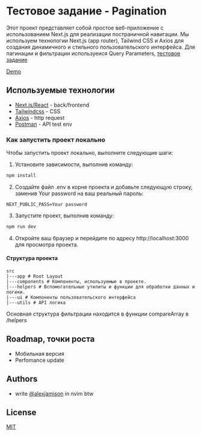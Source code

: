 # Тестовое задание - Pagination

Этот проект представляет собой простое веб-приложение с использованием Next.js для реализации постраничной навигации. Мы используем технологии Next.js (app router), Tailwind CSS и Axios для создания динамичного и стильного пользовательского интерфейса. Для пагинации и фильтрации используеися Query Parameters, [тестовое задание](https://github.com/ValantisJewelry/TestTaskValantis)

[Demo](https://pagination-psi-flame.vercel.app/)

## Используемые технологии

- [Next.js/React](https://nextjs.org/) - back/frontend
- [Tailwindcss](https://tailwindcss.com/) - CSS
- [Axios](https://axios-http.com/docs/intro) - http request
- [Postman](https://www.postman.com/) - API test env

### Как запустить проект локально

Чтобы запустить проект локально, выполните следующие шаги:

1. Установите зависимости, выполнив команду:

```bash
npm install
```
2. Создайте файл .env в корне проекта и добавьте следующую строку, заменив Your password на ваш реальный пароль:
```.env | .env.local
NEXT_PUBLIC_PASS=Your password
```
3. Запустите проект, выполнив команду:
```bash
npm run dev
```
4. Откройте ваш браузер и перейдите по адресу http://localhost:3000 для просмотра проекта.

#### Структура проекта

```
src
|---app # Root Layout
|---components # Компоненты, используемые в проекте.
|---helpers # Вспомогательные утилиты и функции для обработки данных и логики.
|---ui # Компоненты пользовательского интерфейса
|---utils # API логика
```
Основная структура фильтрации находится в функции compareArray в /helpers
## Roadmap, точки роста

- Мобильная версия
- Perfomance update



## Authors

- write [@alexjamison](https://t.me/alexjamison) in nvim btw


## License

[MIT](https://choosealicense.com/licenses/mit/)

